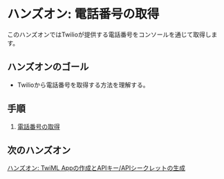 #  ハンズオン: 電話番号の取得

このハンズオンではTwilioが提供する電話番号をコンソールを通じて取得します。

## ハンズオンのゴール
- Twilioから電話番号を取得する方法を理解する。

## 手順
1. [電話番号の取得](01-Get-Twilio-Number.md)

## 次のハンズオン

[ハンズオン: TwiML Appの作成とAPIキー/APIシークレットの生成](../2-TwiML-App-API-Key-Secret/00-Overview.md)
